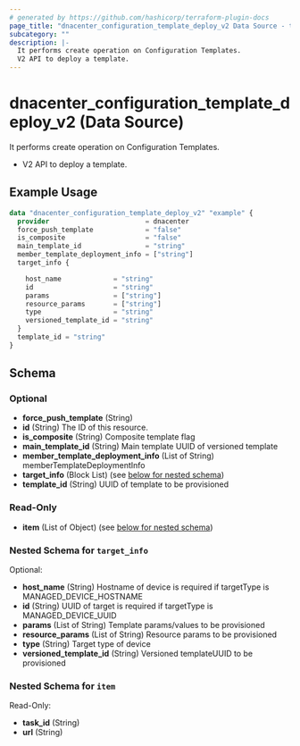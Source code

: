 ```yaml
---
# generated by https://github.com/hashicorp/terraform-plugin-docs
page_title: "dnacenter_configuration_template_deploy_v2 Data Source - terraform-provider-dnacenter"
subcategory: ""
description: |-
  It performs create operation on Configuration Templates.
  V2 API to deploy a template.
---
```


# dnacenter_configuration_template_deploy_v2 (Data Source)

It performs create operation on Configuration Templates.

- V2 API to deploy a template.

## Example Usage

```terraform
data "dnacenter_configuration_template_deploy_v2" "example" {
  provider                        = dnacenter
  force_push_template             = "false"
  is_composite                    = "false"
  main_template_id                = "string"
  member_template_deployment_info = ["string"]
  target_info {

    host_name             = "string"
    id                    = "string"
    params                = ["string"]
    resource_params       = ["string"]
    type                  = "string"
    versioned_template_id = "string"
  }
  template_id = "string"
}
```

<!-- schema generated by tfplugindocs -->
## Schema

### Optional

- **force_push_template** (String)
- **id** (String) The ID of this resource.
- **is_composite** (String) Composite template flag
- **main_template_id** (String) Main template UUID of versioned template
- **member_template_deployment_info** (List of String) memberTemplateDeploymentInfo
- **target_info** (Block List) (see [below for nested schema](#nestedblock--target_info))
- **template_id** (String) UUID of template to be provisioned

### Read-Only

- **item** (List of Object) (see [below for nested schema](#nestedatt--item))

<a id="nestedblock--target_info"></a>
### Nested Schema for `target_info`

Optional:

- **host_name** (String) Hostname of device is required if targetType is MANAGED_DEVICE_HOSTNAME
- **id** (String) UUID of target is required if targetType is MANAGED_DEVICE_UUID
- **params** (List of String) Template params/values to be provisioned
- **resource_params** (List of String) Resource params to be provisioned
- **type** (String) Target type of device
- **versioned_template_id** (String) Versioned templateUUID to be provisioned


<a id="nestedatt--item"></a>
### Nested Schema for `item`

Read-Only:

- **task_id** (String)
- **url** (String)


